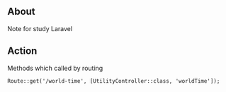 ## About

Note for study Laravel

## Action

Methods which called by routing

```web.php
Route::get('/world-time', [UtilityController::class, 'worldTime']);
```
